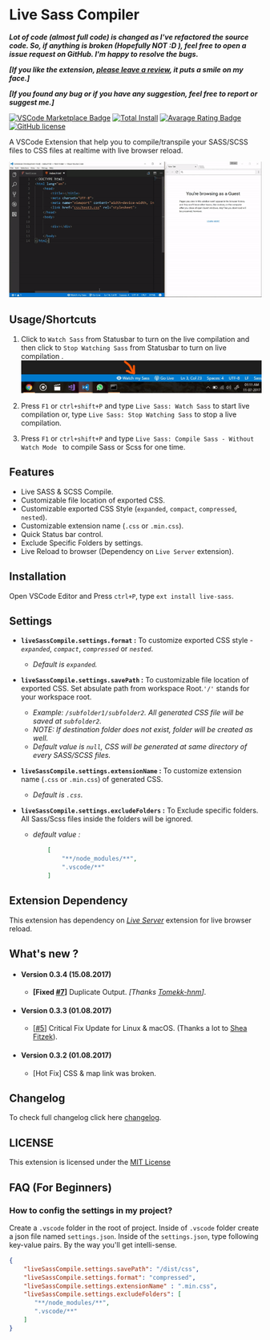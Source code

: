 
# Live Sass Compiler

**_Lot of code (almost full code) is changed as I've refactored the source code. So, if anything is broken (Hopefully NOT :D ), feel free to open a issue request on GitHub. I'm happy to resolve the bugs._**

**_[If you like the extension, [please leave a review](https://marketplace.visualstudio.com/items?itemName=ritwickdey.live-sass#review-details), it puts a smile on my face.]_**

**_[If you found any bug or if you have any suggestion, feel free to report or suggest me.]_**


[![VSCode Marketplace Badge](https://vsmarketplacebadge.apphb.com/version/ritwickdey.live-sass.svg)](https://marketplace.visualstudio.com/items?itemName=ritwickdey.live-sass) [![Total Install](https://vsmarketplacebadge.apphb.com/installs/ritwickdey.live-sass.svg)](https://marketplace.visualstudio.com/items?itemName=ritwickdey.live-sass) [![Avarage Rating Badge](https://vsmarketplacebadge.apphb.com/rating-short/ritwickdey.live-sass.svg)](https://marketplace.visualstudio.com/items?itemName=ritwickdey.live-sass) [![GitHub license](https://img.shields.io/badge/license-MIT-blue.svg)](https://github.com/ritwickdey/vscode-live-sass-compiler/)

A VSCode Extension that help you to compile/transpile your SASS/SCSS files to CSS files at realtime with live browser reload.

![App Preview](./images/Screenshot/AnimatedPreview.gif)

## Usage/Shortcuts
1. Click to `Watch Sass` from Statusbar to turn on the live compilation and then click to `Stop Watching Sass` from Statusbar to turn on live compilation . 
![Statusbar control](./images/Screenshot/statusbar.jpg)

2. Press `F1` or `ctrl+shift+P` and type `Live Sass: Watch Sass` to start live compilation or, type `Live Sass: Stop Watching Sass` to stop a live compilation.
3. Press `F1` or `ctrl+shift+P` and type `Live Sass: Compile Sass - Without Watch Mode ` to compile Sass or Scss for one time.

## Features
* Live SASS & SCSS Compile.
* Customizable file location of exported CSS.
* Customizable exported CSS Style (`expanded`, `compact`, `compressed`, `nested`).
* Customizable extension name (`.css` or `.min.css`).
* Quick Status bar control.
* Exclude Specific Folders by settings. 
* Live Reload to browser (Dependency on `Live Server` extension).

## Installation
Open VSCode Editor and Press `ctrl+P`, type `ext install live-sass`.

## Settings
* **`liveSassCompile.settings.format` :** To customize exported CSS style - _`expanded`_, _`compact`_, _`compressed`_ or _`nested`_.
    * _Default is  `expanded`._

* **`liveSassCompile.settings.savePath` :** To customizable file location of exported CSS. Set absulate path from workspace Root.`'/'` stands for your workspace root.
    * _Example: `/subfolder1/subfolder2`. All generated CSS file will be saved at `subfolder2`._
    * _NOTE: If destination folder does not exist, folder will be created as well._ 
    * _Default value is `null`, CSS will be generated at same directory of every SASS/SCSS files._
* **`liveSassCompile.settings.extensionName` :** To customize extension name (`.css` or `.min.css`) of generated CSS. 
    * _Default is `.css`._
* **`liveSassCompile.settings.excludeFolders` :** To Exclude specific folders. All Sass/Scss files inside the folders will be ignored.
    * _default value :_
        ```json
            [ 
                "**/node_modules/**",
                ".vscode/**" 
            ]
        ```

## Extension Dependency 
This extension has dependency on _[Live Server](https://marketplace.visualstudio.com/items?itemName=ritwickdey.LiveServer)_ extension for live browser reload.

## What's new ?

* #### Version 0.3.4 (15.08.2017)
    * **[Fixed [#7](https://github.com/ritwickdey/vscode-live-sass-compiler/issues/7)]** Duplicate Output.  _[Thanks [Tomekk-hnm](https://github.com/tomekk-hnm)]_.

* #### Version 0.3.3 (01.08.2017)
    * [[#5](https://github.com/ritwickdey/vscode-live-sass-compiler/issues/5)] Critical Fix Update for Linux & macOS. (Thanks a lot to [Shea Fitzek](https://github.com/sheafitzek)). 

* #### Version 0.3.2 (01.08.2017)
    * [Hot Fix] CSS & map link was broken.


## Changelog
To check full changelog click here [changelog](CHANGELOG.md).

## LICENSE
This extension is licensed under the [MIT License](LICENSE)

## FAQ (For Beginners)

### How to config the settings in my project?

Create a `.vscode` folder in the root of project. Inside of `.vscode` folder create a json file named `settings.json`.
Inside of the `settings.json`, type following key-value pairs. By the way you'll get intelli-sense.

```json
{
    "liveSassCompile.settings.savePath": "/dist/css",
    "liveSassCompile.settings.format": "compressed",
    "liveSassCompile.settings.extensionName" : ".min.css",
    "liveSassCompile.settings.excludeFolders": [
       "**/node_modules/**",
       ".vscode/**"
    ]
}
```
